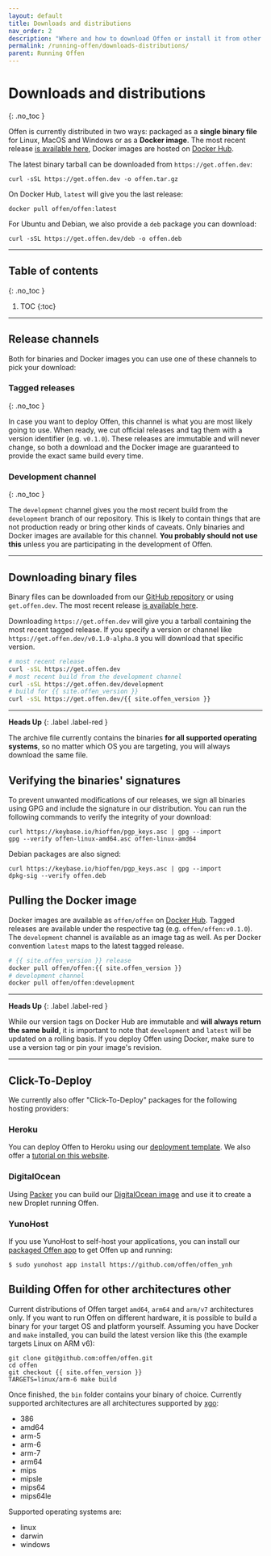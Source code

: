```yaml
---
layout: default
title: Downloads and distributions
nav_order: 2
description: "Where and how to download Offen or install it from other sources."
permalink: /running-offen/downloads-distributions/
parent: Running Offen
---
```


<!--
Copyright 2020-2022 - Offen Authors <hioffen@posteo.de>
SPDX-License-Identifier: Apache-2.0
-->

# Downloads and distributions
{: .no_toc }

Offen is currently distributed in two ways: packaged as a __single binary file__ for Linux, MacOS and Windows or as a __Docker image__. The most recent release [is available here][most-recent], Docker images are hosted on [Docker Hub][docker-hub].

The latest binary tarball can be downloaded from `https://get.offen.dev`:

```
curl -sSL https://get.offen.dev -o offen.tar.gz
```

On Docker Hub, `latest` will give you the last release:

```
docker pull offen/offen:latest
```

For Ubuntu and Debian, we also provide a `deb` package you can download:

```
curl -sSL https://get.offen.dev/deb -o offen.deb
```

---

## Table of contents
{: .no_toc }

1. TOC
{:toc}

---

## Release channels

Both for binaries and Docker images you can use one of these channels to pick your download:

### Tagged releases
{: .no_toc }

In case you want to deploy Offen, this channel is what you are most likely going to use. When ready, we cut official releases and tag them with a version identifier (e.g. `v0.1.0`). These releases are immutable and will never change, so both a download and the Docker image are guaranteed to provide the exact same build every time.

### Development channel
{: .no_toc }

The `development` channel gives you the most recent build from the `development` branch of our repository. This is likely to contain things that are not production ready or bring other kinds of caveats. Only binaries and Docker images are available for this channel. __You probably should not use this__ unless you are participating in the development of Offen.

---

## Downloading binary files

Binary files can be downloaded from our [GitHub repository][repo-releases] or using `get.offen.dev`. The most recent release [is available here][most-recent].

Downloading `https://get.offen.dev` will give you a tarball containing the most recent tagged release. If you specify a version or channel like `https://get.offen.dev/v0.1.0-alpha.8` you will download that specific version.

```sh
# most recent release
curl -sSL https://get.offen.dev
# most recent build from the development channel
curl -sSL https://get.offen.dev/development
# build for {{ site.offen_version }}
curl -sSL https://get.offen.dev/{{ site.offen_version }}
```

---

__Heads Up__
{: .label .label-red }

The archive file currently contains the binaries __for all supported operating systems__, so no matter which OS you are targeting, you will always download the same file.

[repo-releases]: https://github.com/offen/offen/releases
[most-recent]: https://get.offen.dev

## Verifying the binaries' signatures

To prevent unwanted modifications of our releases, we sign all binaries using GPG and include the signature in our distribution. You can run the following commands to verify the integrity of your download:

```
curl https://keybase.io/hioffen/pgp_keys.asc | gpg --import
gpg --verify offen-linux-amd64.asc offen-linux-amd64
```

Debian packages are also signed:

```
curl https://keybase.io/hioffen/pgp_keys.asc | gpg --import
dpkg-sig --verify offen.deb
```

## Pulling the Docker image

Docker images are available as `offen/offen` on [Docker Hub][docker-hub]. Tagged releases are available under the respective tag (e.g. `offen/offen:v0.1.0`). The `development` channel is available as an image tag as well. As per Docker convention `latest` maps to the latest tagged release.

```sh
# {{ site.offen_version }} release
docker pull offen/offen:{{ site.offen_version }}
# development channel
docker pull offen/offen:development
```

---

__Heads Up__
{: .label .label-red }

While our version tags on Docker Hub are immutable and __will always return the same build__, it is important to note that `development` and `latest` will be updated on a rolling basis. If you deploy Offen using Docker, make sure to use a version tag or pin your image's revision.

[docker-hub]: https://hub.docker.com/r/offen/offen

---

## Click-To-Deploy

We currently also offer "Click-To-Deploy" packages for the following hosting providers:

### Heroku

You can deploy Offen to Heroku using our [deployment template][heroku-repo]. We also offer a [tutorial on this website][heroku-tutorial].

[heroku-repo]: https://github.com/offen/heroku
[heroku-tutorial]: /running-offen/tutorials/configuring-deploying-offen-heroku/

### DigitalOcean

Using [Packer][packer] you can build our [DigitalOcean image][do-repo] and use it to create a new Droplet running Offen.

[do-repo]: https://github.com/offen/digitalocean
[packer]: https://www.packer.io/

### YunoHost

If you use YunoHost to self-host your applications, you can install our [packaged Offen app][ynh-repo] to get Offen up and running:

```
$ sudo yunohost app install https://github.com/offen/offen_ynh
```

[ynh-repo]: https://github.com/offen/offen_ynh

## Building Offen for other architectures other

Current distributions of Offen target `amd64`, `arm64` and `arm/v7` architectures only. If you want to run Offen on different hardware, it is possible to build a binary for your target OS and platform yourself. Assuming you have Docker and `make` installed, you can build the latest version like this (the example targets Linux on ARM v6):

```
git clone git@github.com:offen/offen.git
cd offen
git checkout {{ site.offen_version }}
TARGETS=linux/arm-6 make build
```

Once finished, the `bin` folder contains your binary of choice. Currently supported architectures are all architectures supported by [xgo][xgo]:

- 386
- amd64
- arm-5
- arm-6
- arm-7
- arm64
- mips
- mipsle
- mips64
- mips64le

Supported operating systems are:

- linux
- darwin
- windows

[xgo]: https://github.com/techknowlogick/xgo
